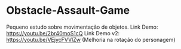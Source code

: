# Obstacle-Assault-Game
Pequeno estudo sobre movimentação de objetos.
Link Demo: https://youtu.be/2br40moS1cQ
Link Demo v2: https://youtu.be/VEjycFVVlZw (Melhoria na rotação do personagem)

